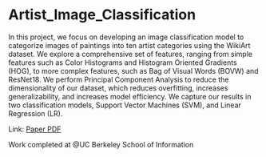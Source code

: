 # Artist_Image_Classification

In this project, we focus on developing an image classification model to categorize
images of paintings into ten artist categories using the WikiArt dataset. We explore a
comprehensive set of features, ranging from simple features such as Color Histograms and
Histogram Oriented Gradients (HOG), to more complex features, such as Bag of Visual Words
(BOVW) and ResNet18. We perform Principal Component Analysis to reduce the
dimensionality of our dataset, which reduces overfitting, increases generalizability, and increases
model efficiency. We capture our results in two classification models, Support Vector Machines
(SVM), and Linear Regression (LR).

Link: [Paper PDF](https://drive.google.com/file/d/16n40Dpi3lTUnVABC7uPEsIrvDPFJqLh0/view?usp=sharing) 

Work completed at @UC Berkeley School of Information

